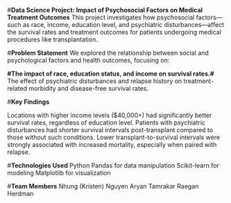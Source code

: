 #**Data Science Project: Impact of Psychosocial Factors on Medical Treatment Outcomes**
This project investigates how psychosocial factors—such as race, income, education level, and psychiatric disturbances—affect the survival rates and treatment outcomes for patients undergoing medical procedures like transplantation.

#**Problem Statement**
We explored the relationship between social and psychological factors and health outcomes, focusing on:

**#The impact of race, education status, and income on survival rates.#**
The effect of psychiatric disturbances and relapse history on treatment-related morbidity and disease-free survival rates.

#**Key Findings**

Locations with higher income levels ($40,000+) had significantly better survival rates, regardless of education level.
Patients with psychiatric disturbances had shorter survival intervals post-transplant compared to those without such conditions.
Lower transplant-to-survival intervals were strongly associated with increased mortality, especially when paired with relapse.

#**Technologies Used**
Python
Pandas for data manipulation
Scikit-learn for modeling
Matplotlib for visualization

#**Team Members**
Nhung (Kristen) Nguyen
Aryan Tamrakar
Raegan Herdman
